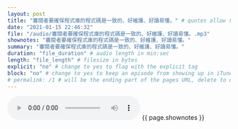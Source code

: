 ```yaml
---
layout: post
title: "審閱者要確保程式庫的程式碼是一致的、好維護、好讀易懂。" # quotes allow forbidden characters like the colon
date: "2021-01-15 22:46:32"
file: "/audio/審閱者要確保程式庫的程式碼是一致的、好維護、好讀易懂。.mp3"
shownotes: "審閱者要確保程式庫的程式碼是一致的、好維護、好讀易懂。"
summary: "審閱者要確保程式庫的程式碼是一致的、好維護、好讀易懂。"
duration: "file_duration" # audio length in min:sec
length: "file_length" # filesize in bytes
explicit: "no" # change to yes to flag with the explicit tag
block: "no" # change to yes to keep an episode from showing up in iTunes
# permalink: /1 # will be the ending part of the pages URL, delete to default to the title
---
```


<audio controls>
<source src="{{site.url}}{{site.baseurl}}{{ page.file }}" type="audio/x-mp3">
Your browser does not support the audio element.
</audio>
{{ page.shownotes }}
